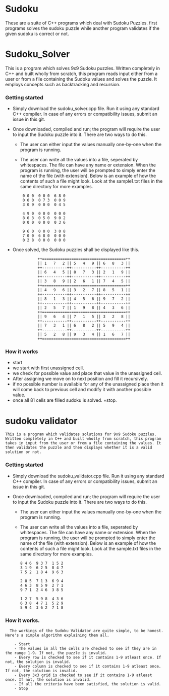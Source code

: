 # Sudoku
These are a suite of C++ programs which deal with Sudoku Puzzles. first programs solves the sudoku puzzle while another program validates if the given sudoku is correct or not.

# Sudoku_Solver
This is a program which solves 9x9 Sudoku puzzles. Written completely in C++ and built wholly from scratch, this program reads input either from a user or from a file containing the Sudoku values and solves the puzzle. It employs concepts such as backtracking and recursion.
  ### Getting started
   - Simply download the sudoku_solver.cpp file. Run it using any standard C++ compiler. In case of any errors or compatibility issues, submit an issue in this git.
   
   -  Once downloaded, compiled and run; the program will require the user to input the Sudoku puzzle into it. There are two ways to do this.
   
        - The user can either input the values manually one-by-one when the program is running.
        
        - The user can write all the values into a file, seperated by whitespaces. The file can have any name or extension. When the program is running, the user will be prompted to simply enter the name of the file (with extension). Below is an example of how the contents of such a file might look. Look at the sample1.txt files in the same directory for more examples.
        
               0 0 0  0 0 0  6 8 0
               0 0 0  0 7 3  0 0 9
               3 0 9  0 0 0  0 4 5
               
               4 9 0  0 0 0  0 0 0
               8 0 3  0 5 0  9 0 2
               0 0 0  0 0 0  0 3 6
               
               9 6 0  0 0 0  3 0 8
               7 0 0  6 8 0  0 0 0
               0 2 8  0 0 0  0 0 0
          
   - Once solved, the Sudoku puzzles shall be displayed like this.
    
               
                    ++=====================================++
                    || 1   7   2 || 5   4   9 || 6   8   3 ||
                    ++-----------++-----------++-----------++
                    || 6   4   5 || 8   7   3 || 2   1   9 ||
                    ++-----------++-----------++-----------++
                    || 3   8   9 || 2   6   1 || 7   4   5 ||
                    ++=====================================++
                    || 4   9   6 || 3   2   7 || 8   5   1 ||
                    ++-----------++-----------++-----------++
                    || 8   1   3 || 4   5   6 || 9   7   2 ||
                    ++-----------++-----------++-----------++
                    || 2   5   7 || 1   9   8 || 4   3   6 ||
                    ++=====================================++
                    || 9   6   4 || 7   1   5 || 3   2   8 ||
                    ++-----------++-----------++-----------++
                    || 7   3   1 || 6   8   2 || 5   9   4 ||
                    ++-----------++-----------++-----------++
                    || 5   2   8 || 9   3   4 || 1   6   7 ||
                    ++=====================================++

  ### How it works
   + start
   + we start with first unassigned cell.
   + we check for possible value and place that value in the unassigned cell. 
   + After assigning we move on to next position and fill it recursively.
   + if no possible number is available for any of the unassigned place then it will come back to previous cell and modify it with another possible value.
   + once all 81 cells are filled sudoku is solved.
   +stop.
   
 # sudoku validator
    This is a program which validates solutions for 9x9 Sudoku puzzles. Written completely in C++ and built wholly from scratch, this program takes in input from the user or from a file containing the values. It then validates the puzzle and then displays whether it is a valid solution or not.
   ### Getting started
   - Simply download the sudoku_validator.cpp file. Run it using any standard C++ compiler. In case of any errors or compatibility issues, submit an issue in this git.
   
   -  Once downloaded, compiled and run; the program will require the user to input the Sudoku puzzle into it. There are two ways to do this.
   
        - The user can either input the values manually one-by-one when the program is running.
        
        - The user can write all the values into a file, seperated by whitespaces. The file can have any name or extension. When the program is running, the user will be prompted to simply enter the name of the file (with extension). Below is an example of how the contents of such a file might look. Look at the sample.txt files in the same directory for more examples.
        
              8 4 6  9 3 7  1 5 2
              3 1 9  6 2 5  8 4 7
              7 5 2  1 8 4  9 6 3

              2 8 5  7 1 3  6 9 4
              4 6 3  8 5 9  2 7 1
              9 7 1  2 4 6  3 8 5

              1 2 7  5 9 8  4 3 6
              6 3 8  4 7 1  5 2 9
              5 9 4  3 6 2  7 1 8

### How it works.
      The workings of the Sudoku Validator are quite simple, to be honest. Here's a simple algorithm explaining them all.

        - Start
        - The values in all the cells are checked to see if they are in the range 1-9. If not, the puzzle is invalid.
        - Every row is checked to see if it contains 1-9 atleast once. If not, the solution is invalid.
        - Every column is checked to see if it contains 1-9 atleast once. If not, the solution is invalid.
        - Every 3x3 grid is checked to see if it contains 1-9 atleast once. If not, the solution is invalid.
        - If all the criteria have been satisfied, the solution is valid.
        - Stop
   
    
